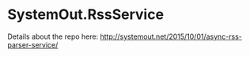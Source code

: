 # SystemOut.RssService
Details about the repo here: http://systemout.net/2015/10/01/async-rss-parser-service/
